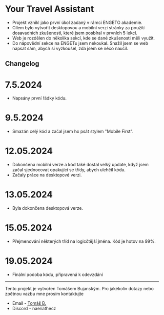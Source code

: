 # Your Travel Assistant

- Projekt vznikl jako první úkol zadaný v rámci ENGETO akademie.
- Cílem bylo vytvořit desktopovou a mobilní verzi stránky za použití dosavadních zkušeností, které jsem posbíral v prvních 5 lekcí.
- Web je rozdělen do několika sekcí, kde se dané zkušenosti měli využít.
- Do nápovědní sekce na ENGETu jsem nekoukal. Snažil jsem se web napsat sám, abych si vyzkoušel, zda jsem se něco naučil.

## Changelog

# 7.5.2024 
- Napsány první řádky kódu.
# 9.5.2024 
- Smazán celý kód a začal jsem ho psát stylem "Mobile First".
# 12.05.2024 
- Dokončena mobilní verze a kód také dostal velký update, když jsem začal sjednocovat opakující se třídy, abych ulehčil kódu.
- Začaly práce na desktopové verzi.
# 13.05.2024 
- Byla dokončena desktopová verze.
# 15.05.2024
- Přejmenování některých tříd na logicčtější jména. Kód je hotov na 99%.
# 19.05.2024
- Finální podoba kódu, připravená k odevzdání

---

Tento projekt je vytvořen Tomášem Bujanským. 
Pro jakékoliv dotazy nebo zpětnou vazbu mne prosím kontaktujte
- Email - [Tomáš B.](mailto:tomas.bujansky@gmail.com)
- Discord - naeriathecz
